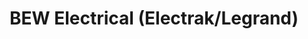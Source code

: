 ---
title: "BEW Electrical (Electrak/Legrand)"
url: /chelmsford/bew-electrical-electrak-legrand/
shop: Elektrisch
---